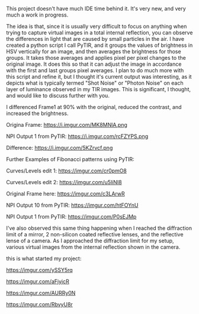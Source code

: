 This project doesn't have much IDE time behind it.
It's very new, and very much a work in progress.

The idea is that, since it is usually very difficult to focus on anything when trying to capture virtual images in a total internal reflection, you can observe the differences in light that are caused by small particles in the air.
I have created a python script I call PyTIR, and it groups the values of brightness in HSV vertically for an image, and then averages the brightness for those groups. It takes those averages and applies pixel per pixel changes to the original image. It does this so that it can adjust the image in accordance with the first and last groups pixel averages. I plan to do much more with this script and refine it, but I thought it's current output was interesting, as it depicts what is typically termed "Shot Noise" or "Photon Noise" on each layer of luminance observed in my TIR images. This is significant, I thought, and would like to discuss further with you.




I differenced Frame1 at 90% with the original, reduced the contrast, and increased the brightness.


Origina Frame: https://i.imgur.com/MK8MNlA.png

NPI Output 1 from PyTIR: https://i.imgur.com/rcFZYPS.png

Difference: https://i.imgur.com/5KZrvcf.png




Further Examples of Fibonacci patterns using PyTIR:



Curves/Levels edit 1: https://imgur.com/cr0pmO8

Curves/Levels edit 2: https://imgur.com/u5liNI8

Original Frame here: https://imgur.com/c3LArwR

NPI Output 10 from PyTIR: https://imgur.com/htFOYnU

NPI Output 1 from PyTIR: https://imgur.com/P0sEJMp



I've also observed this same thing happening when I reached the diffraction limit of a mirror, 2 non-silicon coated reflective lenses, and the reflective lense of a camera. As I approached the diffraction limit for my setup, various virtual images from the internal reflection shown in the camera.

this is what started my project:

https://imgur.com/ySSY5rq

https://imgur.com/aFjyjcR

https://imgur.com/AURRy0N

https://imgur.com/RbvyU8r 

